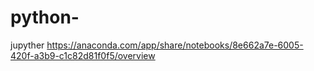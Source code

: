 # python-
jupyther
https://anaconda.com/app/share/notebooks/8e662a7e-6005-420f-a3b9-c1c82d81f0f5/overview
